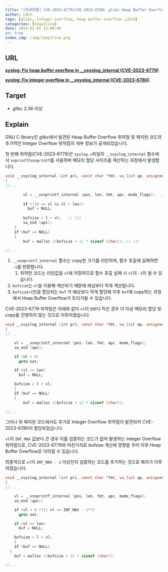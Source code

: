 ```yaml
---
title: "[하루한줄] CVE-2023-6779/CVE-2023-6780: glibc Heap Buffer Overflow와 패치된 코드의 Integer Overflow"
author: L0ch
tags: [glibc, integer overflow, heap buffer overflow ,L0ch]
categories: [1day1line]
date: 2024-02-01 22:00:00
cc: true
index_img: /img/1day1line.png
---
```


## URL

**[syslog: Fix heap buffer overflow in __vsyslog_internal (CVE-2023-6779)](https://github.com/bminor/glibc/commit/7e5a0c286da33159d47d0122007aac016f3e02cd?diff=split&w=0)**

**[syslog: Fix integer overflow in __vsyslog_internal (CVE-2023-6780)](https://github.com/bminor/glibc/commit/ddf542da94caf97ff43cc2875c88749880b7259b)**

## Target

- glibc 2.36 이상

## Explain

GNU C library인 glibc에서 발견된 Heap Buffer Overflow 취약점 및 패치된 코드의 추가적인 Integer Overflow 취약점의 세부 정보가 공개되었습니다.

첫 번째 취약점(CVE-2023-6779)은 `syslog.c`파일의 `__vsyslog_internal` 함수에서 `snprintf`/`vsnprintf`를 사용하며 메모리 할당 사이즈를 계산하는 과정에서 발생합니다.

```c
void __vsyslog_internal (int pri, const char *fmt, va_list ap, unsigned int mode_flags)
{
//...
	
		vl = __vsnprintf_internal (pos, len, fmt, apc, mode_flags);   // (1)
		
		if (!(0 <= vl && vl < len))
		  buf = NULL;
		
		bufsize = l + vl;   // (2)
		va_end (apc);
	}
	if (buf == NULL)
	{
		buf = malloc ((bufsize + 1) * sizeof (char)); // (3)

//... 
```

1. `__vsnprintf_internal` 함수는 copy한 크기를 리턴하며, 함수 호출에 실패하면 `-1`를 반환합니다.
    1. 취약한 코드는 리턴값을 `vl`에 저장하므로 함수 호출 실패 시 `vl`이 `-1`이 될 수 있습니다. 
2. `bufsize`는 `vl`을 이용해 계산되기 때문에 예상보다 작게 계산됩니다.
3. `bufsize+1`만큼 할당되는 `buf` 가 예상보다 작게 할당돼 이후 `buf`에 copy하는 과정에서 Heap Buffer Overflow가 트리거될 수 있습니다.

CVE-2023-6779 취약점은 아래와 같이 `vl`이 `0`보다 작은 경우 더 이상 메모리 할당 및 copy를 진행하지 않는 것으로 이루어졌습니다. 

```c
void __vsyslog_internal (int pri, const char *fmt, va_list ap, unsigned int mode_flags)
{
//...

	vl = __vsnprintf_internal (pos, len, fmt, apc, mode_flags);
    va_end (apc);

    if (vl < 0)             
      goto out;

    if (vl >= len)
      buf = NULL;

    bufsize = l + vl;
	}
	if (buf == NULL)
	{
		buf = malloc ((bufsize + 1) * sizeof (char));

//... 
```

그러나 위 패치된 코드에서도 추가로 Integer Overflow 취약점이 발견되어 CVE-2023-6780이 할당되었습니다. 

`vl`이 `INT_MAX` 값보다 큰 경우 이를 검증하는 코드가 없어 발생하는 Integer Overflow 취약점으로, CVE-2023-6779와 마찬가지로 bufsize 계산에 영향을 주어 이후 Heap Buffer Overflow로 이어질 수 있습니다.

최종적으로 `vl`이 `INT_MAX - 1` 이상인지 검증하는 코드를 추가하는 것으로 패치가 이루어졌습니다. 

```c
void __vsyslog_internal (int pri, const char *fmt, va_list ap, unsigned int mode_flags)
{
//...

	vl = __vsnprintf_internal (pos, len, fmt, apc, mode_flags);
    va_end (apc);

    if (vl < 0 **|| vl >= INT_MAX - 1**)
      goto out;

    if (vl >= len)
      buf = NULL;

    bufsize = l + vl;
	}
	if (buf == NULL)
  {
    buf = malloc ((bufsize + 1) * sizeof (char));

//...
```